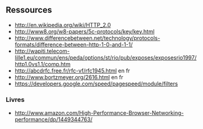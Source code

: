 Ressources
---------------------


- http://en.wikipedia.org/wiki/HTTP_2.0
- http://www8.org/w8-papers/5c-protocols/key/key.html
- http://www.differencebetween.net/technology/protocols-formats/difference-between-http-1-0-and-1-1/
- http://wapiti.telecom-lille1.eu/commun/ens/peda/options/st/rio/pub/exposes/exposesrio1997/http1.0vs1.1/comp.htm
- http://abcdrfc.free.fr/rfc-vf/rfc1945.html en fr
- http://www.bortzmeyer.org/2616.html en fr
- https://developers.google.com/speed/pagespeed/module/filters

### Livres ###
- http://www.amazon.com/High-Performance-Browser-Networking-performance/dp/1449344763/
